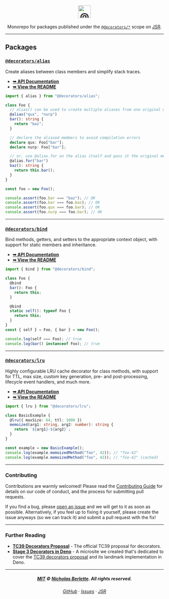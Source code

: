 <div align="center">

# [<img src="https://jsr.io/badges/@decorators" height="40" alt="@decorators" />][jsr]

Monorepo for packages published under the [`@decorators/*`][JSR] scope on [JSR].

</div>

---

## Packages

### [`@decorators/alias`]

Create aliases between class members and simplify stack traces.

- **[➥ API Documentation](https://jsr.io/@decorators/alias)**
- **[➥ View the README](./packages/alias/README.md)**

```ts
import { alias } from "@decorators/alias";

class Foo {
  // alias() can be used to create multiple aliases from one original member
  @alias("qux", "nurp")
  bar(): string {
    return "baz";
  }

  // declare the aliased members to avoid compilation errors
  declare qux: Foo["bar"];
  declare nurp: Foo["bar"];

  // or, use @alias.for on the alias itself and pass it the original member name.
  @alias.for("bar")
  baz(): string {
    return this.bar();
  }
}

const foo = new Foo();

console.assert(foo.bar === "baz"); // OK
console.assert(foo.bar === foo.baz); // OK
console.assert(foo.qux === foo.bar); // OK
console.assert(foo.nurp === foo.bar); // OK
```

---

### [`@decorators/bind`]

Bind methods, getters, and setters to the appropriate context object, with
support for static members and inheritance.

- **[➥ API Documentation](https://jsr.io/@decorators/bind)**
- **[➥ View the README](./packages/bind/README.md)**

```ts
import { bind } from "@decorators/bind";

class Foo {
  @bind
  bar(): Foo {
    return this;
  }

  @bind
  static self(): typeof Foo {
    return this;
  }
}
const { self } = Foo, { bar } = new Foo();

console.log(self === Foo); // true
console.log(bar() instanceof Foo); // true
```

---

### [`@decorators/lru`]

Highly configurable LRU cache decorator for class methods, with support for TTL,
max size, custom key generation, pre- and post-processing, lifecycle event
handlers, and much more.

- **[➥ API Documentation](https://jsr.io/@decorators/lru)**
- **[➥ View the README](./packages/lru/README.md)**

```ts
import { lru } from "@decorators/lru";

class BasicExample {
  @lru({ maxSize: 64, ttl: 1000 })
  memoized(arg1: string, arg2: number): string {
    return `${arg1}-${arg2}`;
  }
}

const example = new BasicExample();
console.log(example.memoizedMethod("foo", 42)); // "foo-42"
console.log(example.memoizedMethod("foo", 42)); // "foo-42" (cached)
```

---

### Contributing

Contributions are warmly welcomed! Please read the [Contributing Guide] for
details on our code of conduct, and the process for submitting pull requests.

If you find a bug, please [open an issue] and we will get to it as soon as
possible. Alternatively, if you feel up to fixing it yourself, please create the
issue anyways (so we can track it) and submit a pull request with the fix!

---

### Further Reading

- **[TC39 Decorators Proposal]** - The official TC39 proposal for decorators.
- **[Stage 3 Decorators in Deno]** - A microsite we created that's dedicated to
  cover the [TC39 decorators proposal] and its landmark implementation in Deno.

---

<div align="center">

##### [MIT] © [Nicholas Berlette]. All rights reserved.

###### [GitHub] · [Issues] · [JSR]

</div>

[`@decorators/alias`]: https://jsr.io/@decorators/alias "Check out the '@decorators/alias' package"
[`@decorators/bind`]: https://jsr.io/@decorators/bind "Check out the '@decorators/bind' package"
[`@decorators/lru`]: https://jsr.io/@decorators/lru "Check out the '@decorators/lru' package"
[GitHub]: https://github.com/nberlette/decorators#readme "Check out all the '@decorators/*' packages over at the GitHub monorepo!"
[MIT]: https://nick.mit-license.org "MIT © 2024+ Nicholas Berlette. All rights reserved."
[Nicholas Berlette]: https://github.com/nberlette "Nicholas Berlette on GitHub"
[Issues]: https://github.com/nberlette/decorators/issues "GitHub Issue Tracker for '@decorators/*' packages"
[Open an Issue]: https://github.com/nberlette/decorators/issues/new?assignees=nberlette&labels=bugs&title=%5Bbind%5D+ "Found a bug? Let's squash it!"
[JSR]: https://jsr.io/@decorators "View @decorators/* packages on JSR"
[TC39 Decorators Proposal]: https://github.com/tc39/proposal-decorators "TC39 Proposal: Decorators"
[Stage 3 Decorators in Deno]: https://decorators.deno.dev "Stage 3 Decorators in Deno"
[Contributing Guide]: ./.github/CONTRIBUTING.md "Contributing Guide"
